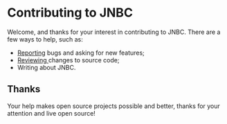﻿# Contributing to JNBC
Welcome, and thanks for your interest in contributing to JNBC.
There are a few ways to help, such as:
* [Reporting](https://github.com/LucasDeCarvalhoBarbosa/JNBC/issues) bugs and asking for new features;
* [Reviewing ](https://github.com/LucasDeCarvalhoBarbosa/JNBC/pulls)changes to source code;
* Writing about JNBC.

## Thanks
Your help makes open source projects possible and better, thanks for your attention and live open source!